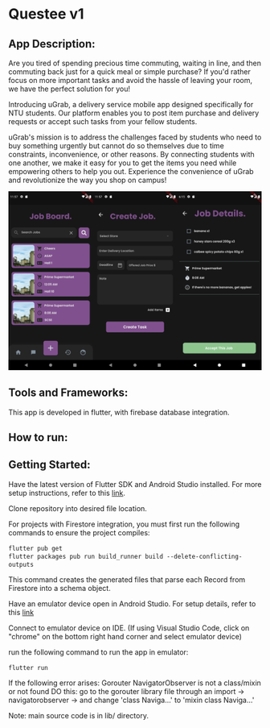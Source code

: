# Questee v1

## App Description:

Are you tired of spending precious time commuting, waiting in line, and then commuting back just for a quick meal or simple purchase? If you'd rather focus on more important tasks and avoid the hassle of leaving your room, we have the perfect solution for you!

Introducing uGrab, a delivery service mobile app designed specifically for NTU students. Our platform enables you to post item purchase and delivery requests or accept such tasks from your fellow students.

uGrab's mission is to address the challenges faced by students who need to buy something urgently but cannot do so themselves due to time constraints, inconvenience, or other reasons. By connecting students with one another, we make it easy for you to get the items you need while empowering others to help you out. Experience the convenience of uGrab and revolutionize the way you shop on campus!

![Various pages of the app](assets/images/uGrab.png)

## Tools and Frameworks:

This app is developed in flutter, with firebase database integration.

## How to run:

## Getting Started:

Have the latest version of Flutter SDK and Android Studio installed. For more setup instructions, refer to this [link](https://www.liquidweb.com/kb/how-to-install-and-configure-flutter-sdk-windows-10/).

Clone repository into desired file location.

For projects with Firestore integration, you must first run the following commands to ensure the project compiles:

```
flutter pub get
flutter packages pub run build_runner build --delete-conflicting-outputs
```

This command creates the generated files that parse each Record from Firestore into a schema object.

Have an emulator device open in Android Studio. For setup details, refer to this [link](https://developer.android.com/studio/run/managing-avds)

Connect to emulator device on IDE. (If using Visual Studio Code, click on "chrome" on the bottom right hand corner and select emulator device)

run the following command to run the app in emulator:

```
flutter run
```
If the following error arises: Gorouter NavigatorObserver is not a class/mixin or not found
DO this: go to the gorouter library file through an import -> navigatorobserver -> and change 'class Naviga...' to 'mixin class Naviga...'

Note: main source code is in lib/ directory.
